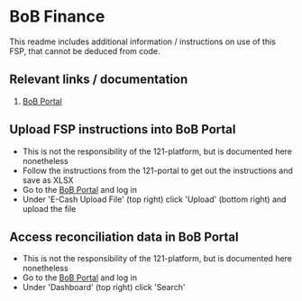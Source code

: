 # BoB Finance

This readme includes additional information / instructions on use of this FSP, that cannot be deduced from code.

## Relevant links / documentation

1. [BoB Portal](https://services.bob-finance.com/Intra/desktop/login/loginController.soft)

## Upload FSP instructions into BoB Portal

- This is not the responsibility of the 121-platform, but is documented here nonetheless
- Follow the instructions from the 121-portal to get out the instructions and save as XLSX
- Go to the [BoB Portal](https://services.bob-finance.com/Intra/desktop/login/loginController.soft) and log in
- Under 'E-Cash Upload File' (top right) click 'Upload' (bottom right) and upload the file

## Access reconciliation data in BoB Portal

- This is not the responsibility of the 121-platform, but is documented here nonetheless
- Go to the [BoB Portal](https://services.bob-finance.com/Intra/desktop/login/loginController.soft) and log in
- Under 'Dashboard' (top right) click 'Search'
